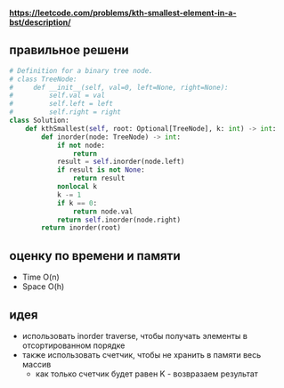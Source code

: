 **https://leetcode.com/problems/kth-smallest-element-in-a-bst/description/**

## правильное решени
```python
# Definition for a binary tree node.
# class TreeNode:
#     def __init__(self, val=0, left=None, right=None):
#         self.val = val
#         self.left = left
#         self.right = right
class Solution:    
    def kthSmallest(self, root: Optional[TreeNode], k: int) -> int:
        def inorder(node: TreeNode) -> int:
            if not node:
                return
            result = self.inorder(node.left)
            if result is not None:
                return result
            nonlocal k
            k -= 1
            if k == 0:
                return node.val
            return self.inorder(node.right)
        return inorder(root)
```

## оценку по времени и памяти
- Time  O(n)
- Space O(h)

## идея
- использовать inorder traverse, чтобы получать элементы в отсортированном порядке
- также использовать счетчик, чтобы не хранить в памяти весь массив
    - как только счетчик будет равен K - возвразаем результат